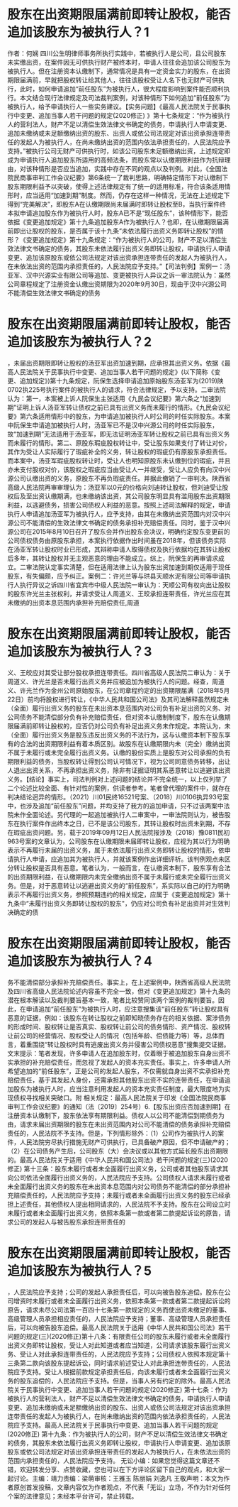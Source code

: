 # 股东在出资期限届满前即转让股权，能否追加该股东为被执行人？1

作者：何娴 四川公生明律师事务所执行实践中，若被执行人是公司，且公司股东未实缴出资，在案件因无可供执行财产被终本时，申请人往往会追加该公司股东为被执行人。但在注册资本认缴制下，通常情况是具有一定资金实力的股东，在出资期限届满前，早就把股权转让给其他人，往往该股权受让人名下也无财产可供执行，此时，如何申请追加“前任股东”为被执行人，很大程度影响到案件能否顺利执行。本文结合现行法律规定及司法裁判案例，对该种情形下如何追加“前任股东”为被执行人，给予申请执行人一些实务建议。【实务问题】《最高人民法院关于民事执行中变更、追加当事人若干问题的规定(2020修正) 》第十七条规定：“作为被执行人的营利法人，财产不足以清偿生效法律文书确定的债务，申请执行人申请变更、追加未缴纳或未足额缴纳出资的股东、出资人或依公司法规定对该出资承担连带责任的发起人为被执行人，在尚未缴纳出资的范围内依法承担责任的，人民法院应予支持。”被执行公司无财产可供执行时，如该公司股东未足额缴纳出资，上述规定即成为申请执行人追加股东所适用的高频法条，而股东常以认缴期限利益作为抗辩理由，对该种情形是否应当追加，实践中存在不同的观点以及判例。对此，《全国法院民商事审判工作会议纪要》第6条统一了裁判思路，明确特定情形下对认缴制下股东期限利益予以突破，使得上述法律规定有了统一的适用标准，符合该条适用情形时，应当适用“加速到期”制度。然而，仍存在这样一种情况，无法在上述规定下得到“完美解决”，即股东A在认缴期限尚未届满时即转让股权至B，当执行案件终本拟申请追加股东作为被执行人时，股东A已不是“现任股东”，该种情形下，能否依据《变更追加规定》第十九条追加股东A作为被执行人？也即，在认缴期限届满前即出让股权的股东，是否属于该十九条“未依法履行出资义务即转让股权”的情形？《变更追加规定》第十九条规定：“作为被执行人的公司，财产不足以清偿生效法律文书确定的债务，其股东未依法履行出资义务即转让股权，申请执行人申请变更、追加该原股东或依公司法规定对该出资承担连带责任的发起人为被执行人，在未依法出资的范围内承担责任的，人民法院应予支持。”【司法判例】案例一：汤亚军、汉中兴源实业有限公司等追加、变更被执行人异议之诉一审法院认为：虽然公司章程规定了注册资金认缴出资期限为2020年9月30日，现由于汉中兴源公司不能清偿生效法律文书确定的债务

# 股东在出资期限届满前即转让股权，能否追加该股东为被执行人？2

，未届出资期限即转让股权的汤亚军出资加速到期，应承担其出资义务。依据《最高人民法院关于民事执行中变更、追加当事人若干问题的规定》(以下简称《变更、追加规定》)第十九条规定，阮保生选择申请追加原始股东汤亚军为(2019)陕0702执225号执行案件的被执行人的请求，符合法律规定，予以支持。二审法院认为：第一，本案被上诉人阮保生主张适用《九民会议纪要》第六条之“加速到期”证明上诉人汤亚军转让债权之前已具有出资义务而未履行的情形。《九民会议纪要》第六条适用情形中的股东，为申请追加被执行人时公司的时任实际股东。本案中阮保生申请追加被执行人时，汤亚军已不是汉中兴源公司的时任实际股东，故“加速到期”无法适用于汤亚军，即无法证明汤亚军转让股权之前已具有出资义务而未履行的情形。第二、原股东瑕疵股权转让中，受让股东如果支付了转让对价，其作为受让人实际履行了瑕疵补全的义务，转让股权的瑕疵仍有原股东承担责任。而本案中，汤亚军瑕疵股权转让时，受让人也明知原股东未认缴到位的瑕疵，并且亦未支付股权对价，该股权之瑕疵应当由受让人一并继受，受让人应负有向汉中兴源公司认缴出资的义务，原股东不再负瑕疵责任。并据此撤销了一审判决。陕西省高级人民法院再审审理认为：汤亚军以0元的价格向刘迪转让股权，但刘迪受让股权后及至出资认缴期满，也未缴纳该出资，其公司股东明显具有滥用股东出资期限利益，以逃避债务，损害公司债权人利益的恶意。按照上述司法解释的规定，申请执行人申请追加汤亚军为被执行人，应予支持，由其在未缴纳出资范围内对汉中兴源公司不能清偿的生效法律文书确定的债务承担补充赔偿责任。同时，鉴于汉中兴源公司在2015年8月10日召开了股东会并作出股东会决议，明确约定股东变更前的公司债权债务由原股东承担，本案执行依据作出时间虽在2018年，但该债务实际在汤亚军转让股权时业已形成，其辩称申请人取得债权及执行依据均在其转让股权后多年，其转让股权并无主观恶意的理由不能成立。综上，阮保生的再审请求成立。二审法院认定事实清楚，但在适用法律上认为股东出资加速到期仅适用于现任股东，有失偏颇，应予纠正。案例二：许光兰等与珙县天顺水泥有限公司等申请执行人执行异议之诉四川省宜宾市中级人民法院一审认为：天顺公司有权向出让股权的股东许光兰主张权利，并请求受让人周道义、王皎承担连带责任，许光兰应在其未缴纳的出资本息范围内承担补充赔偿责任,周道

# 股东在出资期限届满前即转让股权，能否追加该股东为被执行人？3

义、王皎应对其受让部分股权承担连带责任。四川省高级人民法院二审认为：关于周道义、许光兰是否未履行出资义务并应被追加为被执行人的问题。经查，周道义、许光兰作为金州公司原始股东，在公司章程约定的出资期限届满（2018年5月22日）前均将股权进行转让，《中华人民共和国公司法》及其司法解释虽然规定未（全面）履行出资义务的股东在未出资本息范围内对公司负有补足出资的义务、对公司债务不能清偿部分负有补充赔偿责任，但对资本认缴制制度下，股东在认缴期限届满前即转让股权的，应否仍对公司负有补足出资义务未作规定。本院认为，未（全面）履行出资义务是股东违反出资义务的不法行为，这与认缴资本制下股东享有的合法的出资期限利益有着本质区别。故股东在认缴期限内未（完全）缴纳出资不属于未履行或未完全履行出资义务。认缴的股份实质上是股东对公司承担的负有期限利益的债务，当股权转让得到公司认可情况下，视为公司同意债务转移，出让人退出出资关系，不再承担出资义务，除非有证据证明其系恶意转让以逃避该出资义务。【结论】事实上，司法判例对上述问题的结论并不完全统一，以上仅列举了二个论述比较全面、有针对性的案例，供读者参考。笔者曾代理的案件中，就存在判决结论迥异的情形。（2021）川01民终16521号案、（2018）川0106执异93号案中，也涉及追加“前任股东”问题，并均支持了我方的追加申请，只不过该两案中法院未作全面论述。另代理的一起追加被执行人二审案中，一审法院则认为，被告股东在执行案件作出终本之日，已不是该公司股东，其转让股权时出资未到期，不存在瑕疵出资问题。另，载于2019年09月12日人民法院报涉及（2018）豫0811民初963号案的文章认为，公司股东在认缴期限未届即转让股权，应视为其以行为明确表示不再履行未届的出资义务，属于未依法履行出资义务即转让股权的情形，依申请执行人申请，应追加其为被执行人，并就该案例作出详细评析。该判例观点未区分转让股权是否具有恶意。笔者认为，一般而言，在认缴资本制下，股东享有合法的出资期限利益，在认缴期限内未完全缴纳出资不属于未履行或未完全履行出资义务。但是，对于恶意转让以逃避出资义务的“前任股东”，系实际以自己的行为明确表示不再履行出资义务，参照预期违约的相关规定，应属于《变更追加规定》第十九条中“未履行出资义务即转让股权的股东"，仍应对公司负有补足出资并对生效判决确定的债

# 股东在出资期限届满前即转让股权，能否追加该股东为被执行人？4

务不能清偿部分承担补充赔偿责任。事实上，在上述案例中，陕西省高级人民法院及四川省高级人民法院论述内容虽不完全一致，但对《变更追加规定》第十九条的潜在根本解读以及裁判要旨基本一致，笔者比较赞同该两个案例的裁判要旨。因此，在申请追加“前任股东”为被执行人时，应注意搜集该“前任股东”转让股权具有恶意的证据，例如：该股东在转让股权之前即知晓债务存在的相关依据、案涉债务的形成时间、股权转让是否真实、股权转让前公司的债务情形、资产情况、股权转让前公司的经营情况、股权受让人的情况（包括年龄、偿债能力等）等，总体而言，着重围绕“转让股权时具有逃废出资义务并侵害公司债权恶意”搜集提交证据。文末提示：笔者发现，许多申请人在追加股东时，仅着眼于被追加股东自身出资不实承担的补充赔偿责任，而忽视了发起人的资本充实责任。事实上，许多申请人所希望追加的“前任股东”，正是公司的发起人股东，不仅需就自身出资不实承担补充赔偿责任，基于其发起人身份，还需承担其他股东出资不实的连带责任，在申请追加股东为被执行人时，应当注意利用发起人的资本充实责任制度，最大限度地为实现债权寻找相关突破口。附 相关规定：最高人民法院关于印发《全国法院民商事审判工作会议纪要》的通知（法〔2019〕254号）6.【股东出资应否加速到期】在注册资本认缴制下，股东依法享有期限利益。债权人以公司不能清偿到期债务为由，请求未届出资期限的股东在未出资范围内对公司不能清偿的债务承担补充赔偿责任的，人民法院不予支持。但是，下列情形除外：（1）公司作为被执行人的案件，人民法院穷尽执行措施无财产可供执行，已具备破产原因，但不申请破产的；（2）在公司债务产生后，公司股东（大）会决议或以其他方式延长股东出资期限的。最高人民法院关于适用《中华人民共和国公司法》若干问题的规定(三)(2020修正) 第十三条：股东未履行或者未全面履行出资义务，公司或者其他股东请求其向公司依法全面履行出资义务的，人民法院应予支持。公司债权人请求未履行或者未全面履行出资义务的股东在未出资本息范围内对公司债务不能清偿的部分承担补充赔偿责任的，人民法院应予支持；未履行或者未全面履行出资义务的股东已经承担上述责任，其他债权人提出相同请求的，人民法院不予支持。股东在公司设立时未履行或者未全面履行出资义务，依照本条第一款或者第二款提起诉讼的原告，请求公司的发起人与被告股东承担连带责任的

# 股东在出资期限届满前即转让股权，能否追加该股东为被执行人？5

，人民法院应予支持；公司的发起人承担责任后，可以向被告股东追偿。股东在公司增资时未履行或者未全面履行出资义务，依照本条第一款或者第二款提起诉讼的原告，请求未尽公司法第一百四十七条第一款规定的义务而使出资未缴足的董事、高级管理人员承担相应责任的，人民法院应予支持；董事、高级管理人员承担责任后，可以向被告股东追偿。最高人民法院关于适用《中华人民共和国公司法》若干问题的规定(三)(2020修正)第十八条：有限责任公司的股东未履行或者未全面履行出资义务即转让股权，受让人对此知道或者应当知道，公司请求该股东履行出资义务、受让人对此承担连带责任的，人民法院应予支持；公司债权人依照本规定第十三条第二款向该股东提起诉讼，同时请求前述受让人对此承担连带责任的，人民法院应予支持。受让人根据前款规定承担责任后，向该未履行或者未全面履行出资义务的股东追偿的，人民法院应予支持。但是，当事人另有约定的除外。最高人民法院关于民事执行中变更、追加当事人若干问题的规定(2020修正) 第十七条：作为被执行人的营利法人，财产不足以清偿生效法律文书确定的债务，申请执行人申请变更、追加未缴纳或未足额缴纳出资的股东、出资人或依公司法规定对该出资承担连带责任的发起人为被执行人，在尚未缴纳出资的范围内依法承担责任的，人民法院应予支持。最高人民法院关于民事执行中变更、追加当事人若干问题的规定(2020修正) 第十九条：作为被执行人的公司，财产不足以清偿生效法律文书确定的债务，其股东未依法履行出资义务即转让股权，申请执行人申请变更、追加该原股东或依公司法规定对该出资承担连带责任的发起人为被执行人，在未依法出资的范围内承担责任的，人民法院应予支持。  无讼小编：如果您觉得这篇文章还不错，欢迎转发分享、点赞收藏，您也可以在下方评论区留下自己的观点，和大家一起讨论。主编：靖力责编：梁萌审核：王雅玉 陈丽娟 刘逸凡 王敬声明：本文为作者原创首发投稿，文章内容仅为作者观点，不代表「无讼」立场，不作为针对任何个案的法律意见；未经本平台许可，禁止转载。

